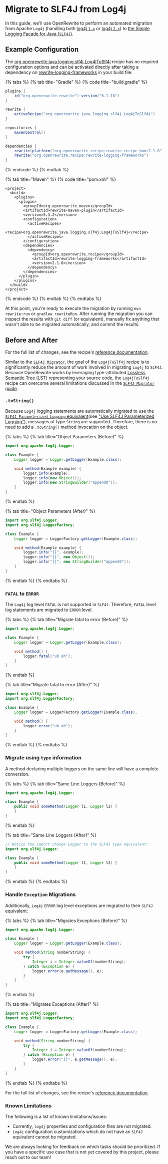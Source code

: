 # Migrate to SLF4J from Log4j

In this guide, we'll use OpenRewrite to perform an automated migration from Apache `Log4j` (handling both [log4j `1.x`](../../tutorials/\(https:/logging.apache.org/log4j/1.2/\)/) or [log4j `2.x`](../../tutorials/\(https:/logging.apache.org/log4j/2.x/\)/)) to [the Simple Logging Facade for Java (`SLF4J`)](http://www.slf4j.org).

## Example Configuration

The [org.openrewrite.java.logging.slf4j.Log4jToSlf4j](../../reference/recipes/java/logging/slf4j/log4jtoslf4j.md) recipe has no required configuration options and can be activated directly after taking a dependency on [rewrite-logging-frameworks](https://github.com/openrewrite/rewrite-logging-frameworks) in your build file:

{% tabs %}
{% tab title="Gradle" %}
{% code title="build.gradle" %}
```groovy
plugins {
    id("org.openrewrite.rewrite") version("6.1.18")
}

rewrite {
    activeRecipe("org.openrewrite.java.logging.slf4j.Log4jToSlf4j")
}

repositories {
    mavenCentral()
}

dependencies {
    rewrite(platform("org.openrewrite.recipe:rewrite-recipe-bom:2.1.0"))
    rewrite("org.openrewrite.recipe:rewrite-logging-frameworks")
}
```
{% endcode %}
{% endtab %}

{% tab title="Maven" %}
{% code title="pom.xml" %}
```markup
<project>
  <build>
    <plugins>
      <plugin>
        <groupId>org.openrewrite.maven</groupId>
        <artifactId>rewrite-maven-plugin</artifactId>
        <version>5.3.2</version>
        <configuration>
          <activeRecipes>
            <recipe>org.openrewrite.java.logging.slf4j.Log4jToSlf4j</recipe>
          </activeRecipes>
        </configuration>
        <dependencies>
          <dependency>
            <groupId>org.openrewrite.recipe</groupId>
            <artifactId>rewrite-logging-frameworks</artifactId>
            <version>2.1.0</version>
          </dependency>
        </dependencies>
      </plugin>
    </plugins>
  </build>
</project>
```
{% endcode %}
{% endtab %}
{% endtabs %}

At this point, you're ready to execute the migration by running `mvn rewrite:run` or `gradlew rewriteRun`. After running the migration you can inspect the results with `git diff` (or equivalent), manually fix anything that wasn't able to be migrated automatically, and commit the results.

## Before and After

For the full list of changes, see the recipe's [reference documentation](../../reference/recipes/java/logging/slf4j/log4jtoslf4j.md).

Similar to the [`SLF4J Migrator`](http://www.slf4j.org/migrator.html), the goal of the `Log4jToSlf4j` recipe is to significantly reduce the amount of work involved in migrating `Log4j` to `SLF4J`. Because OpenRewrite works by leveraging type-attributed [Lossless Semantic Tree](../../concepts-and-explanations/lossless-semantic-trees.md) (LST) representing your source code, the `Log4jToSlf4j` recipe can overcome several limitations discussed in the [`SLF4J Migrator` guide](http://www.slf4j.org/migrator.html).

### `.toString()`

Because `Log4j` logging statements are automatically migrated to use the [`SLF4J Parameterized Logging` equivalent](http://www.slf4j.org/faq.html#logging\_performance)(see ["Use SLF4J Parameterized Logging"](../../reference/recipes/java/logging/slf4j/parameterizedlogging.md)), messages of type `String` are supported. Therefore, there is no need to add a `.toString()` method invocation on the object.

{% tabs %}
{% tab title="Object Parameters (Before)" %}
```java
import org.apache.log4j.Logger;

class Example {
    Logger logger = Logger.getLogger(Example.class);

    void method(Example example) {
        logger.info(example);
        logger.info(new Object());
        logger.info(new StringBuilder("append0"));
    }
}
```
{% endtab %}

{% tab title="Object Parameters (After)" %}
```java
import org.slf4j.Logger;
import org.slf4j.LoggerFactory;

class Example {
    Logger logger = LoggerFactory.getLogger(Example.class);

    void method(Example example) {
        logger.info("{}", example);
        logger.info("{}", new Object());
        logger.info("{}", new StringBuilder("append0"));
    }
}
```
{% endtab %}
{% endtabs %}

### `FATAL` to `ERROR`

The `Log4j` log level `FATAL` is not supported in `SLF4J`. Therefore, `FATAL` level log statements are migrated to `ERROR` level.

{% tabs %}
{% tab title="Migrate fatal to error (Before)" %}
```java
import org.apache.log4j.Logger;

class Example {
    Logger logger = Logger.getLogger(Example.class);

    void method() {
        logger.fatal("uh oh");
    }
}
```
{% endtab %}

{% tab title="Migrate fatal to error (After)" %}
```java
import org.slf4j.Logger;
import org.slf4j.LoggerFactory;

class Example {
    Logger logger = LoggerFactory.getLogger(Example.class);

    void method() {
        logger.error("uh oh");
    }
}
```
{% endtab %}
{% endtabs %}

### Migrate using `type` information

A method declaring multiple loggers on the same line will have a complete conversion.

{% tabs %}
{% tab title="Same Line Loggers (Before)" %}
```java
import org.apache.log4j.Logger;

class Example {
    public void someMethod(Logger l1, Logger l2) {
    }
}
```
{% endtab %}

{% tab title="Same Line Loggers (After)" %}
```java
// Notice the import change Logger to the SLF4J type equivalent:
import org.slf4j.Logger;

class Example {
    public void someMethod(Logger l1, Logger l2) {
    }
}
```
{% endtab %}
{% endtabs %}

### Handle `Exception` Migrations

Additionally, `Log4j` `ERROR` log level exceptions are migrated to their `SLF4J` equivalent:

{% tabs %}
{% tab title="Migrates Exceptions (Before)" %}
```java
import org.apache.log4j.Logger;

class Example {
    Logger logger = Logger.getLogger(Example.class);

    void method(String numberString) {
        try {
            Integer i = Integer.valueOf(numberString);
        } catch (Exception e) {
            logger.error(e.getMessage(), e);
        }
    }
}
```
{% endtab %}

{% tab title="Migrates Exceptions (After)" %}
```java
import org.slf4j.Logger;
import org.slf4j.LoggerFactory;

class Example {
    Logger logger = LoggerFactory.getLogger(Example.class);

    void method(String numberString) {
        try {
            Integer i = Integer.valueOf(numberString);
        } catch (Exception e) {
            logger.error("{}", e.getMessage(), e);
        }
    }
}
```
{% endtab %}
{% endtabs %}

For the full list of changes, see the recipe's [reference documentation](../../reference/recipes/java/logging/slf4j/parameterizedlogging.md).

### Known Limitations

The following is a list of known limitations/issues:

* Currently, `log4j` properties and configuration files are not migrated.
* `Log4j` configuration customizations which do not have an `SLF4J` equivalent cannot be migrated.

We are always looking for feedback on which tasks should be prioritized. If you have a specific use case that is not yet covered by this project, please reach out to our team!
